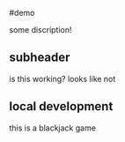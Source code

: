 #demo 

some discription!

## subheader 

is this working? 
looks like not

## local development 

this is a blackjack game



    